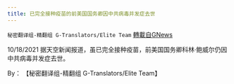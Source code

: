 ```yaml
---
title: 已完全接种疫苗的前美国国务卿因中共病毒并发症去世
---
```

`秘密翻译组-精翻组 G-Translators/Elite Team` [轉載自GNews](https://gnews.org/zh-hans/1612109/)

10/18/2021 据天空新闻报道，虽已完全接种疫苗，前美国国务卿科林·鲍威尔仍因中共病毒并发症去世。

By： 【秘密翻译组-精翻组 G-Translators/Elite Team】
